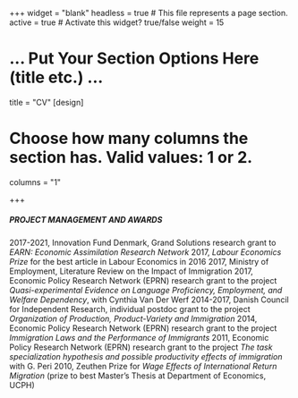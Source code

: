 +++
widget = "blank"
headless = true  # This file represents a page section.
active = true  # Activate this widget? true/false
weight = 15

# ... Put Your Section Options Here (title etc.) ...
title = "CV"
[design]
  # Choose how many columns the section has. Valid values: 1 or 2.
  columns = "1"
 
+++
##### PROJECT MANAGEMENT AND AWARDS

2017-2021, Innovation Fund Denmark, Grand Solutions research grant to *EARN: Economic Assimilation Research Network* 
2017, *Labour Economics Prize* for the best article in Labour Economics in 2016 
2017, Ministry of Employment, Literature Review on the Impact of Immigration 
2017, Economic Policy Research Network (EPRN) research grant to the project *Quasi-experimental Evidence on Language Proficiency, Employment, and Welfare Dependency*, with Cynthia Van Der Werf
2014-2017, Danish Council for Independent Research, individual postdoc grant to the project *Organization of Production, Product-Variety and Immigration*
2014, Economic Policy Research Network (EPRN) research grant to the project *Immigration Laws and the Performance of Immigrants*
2011, Economic Policy Research Network (EPRN) research grant to the project *The task specialization hypothesis and possible productivity effects of immigration* with G. Peri
2010, Zeuthen Prize for *Wage Effects of International Return Migration* (prize to best Master’s Thesis at Department of Economics, UCPH)




  
